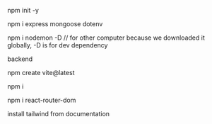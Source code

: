 npm init -y

npm i express mongoose dotenv 

npm i nodemon -D // for other computer because we downloaded it globally,  -D is for dev dependency



backend

npm create vite@latest

npm i 

npm i react-router-dom

install tailwind from documentation
